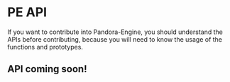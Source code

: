 # PE API
If you want to contribute into Pandora-Engine, you should understand the APIs before contributing, because you will need to know
the usage of the functions and prototypes.

## API coming soon!
